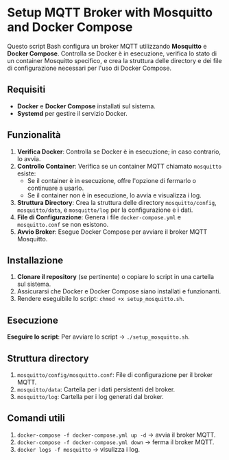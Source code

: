 # Setup MQTT Broker with Mosquitto and Docker Compose

Questo script Bash configura un broker MQTT utilizzando **Mosquitto** e **Docker Compose**. Controlla se Docker è in esecuzione, verifica lo stato di un container Mosquitto specifico, e crea la struttura delle directory e dei file di configurazione necessari per l'uso di Docker Compose.

## Requisiti

- **Docker** e **Docker Compose** installati sul sistema.
- **Systemd** per gestire il servizio Docker.

## Funzionalità

1. **Verifica Docker**: Controlla se Docker è in esecuzione; in caso contrario, lo avvia.
2. **Controllo Container**: Verifica se un container MQTT chiamato `mosquitto` esiste:
   - Se il container è in esecuzione, offre l'opzione di fermarlo o continuare a usarlo.
   - Se il container non è in esecuzione, lo avvia e visualizza i log.
3. **Struttura Directory**: Crea la struttura delle directory `mosquitto/config`, `mosquitto/data`, e `mosquitto/log` per la configurazione e i dati.
4. **File di Configurazione**: Genera i file `docker-compose.yml` e `mosquitto.conf` se non esistono.
5. **Avvio Broker**: Esegue Docker Compose per avviare il broker MQTT Mosquitto.

## Installazione

1. **Clonare il repository** (se pertinente) o copiare lo script in una cartella sul sistema.
2. Assicurarsi che Docker e Docker Compose siano installati e funzionanti.
3. Rendere eseguibile lo script:
    `chmod +x setup_mosquitto.sh`.

## Esecuzione

**Eseguire lo script**: Per avviare lo script -> `./setup_mosquitto.sh`.    

## Struttura directory

1. `mosquitto/config/mosquitto.conf`: File di configurazione per il broker MQTT.
2. `mosquitto/data`: Cartella per i dati persistenti del broker.
3. `mosquitto/log`: Cartella per i log generati dal broker.

## Comandi utili

1. `docker-compose -f docker-compose.yml up -d` -> avvia il broker MQTT.
2. `docker-compose -f docker-compose.yml down` -> ferma il broker MQTT.
3. `docker logs -f mosquitto` -> visulizza i log.

